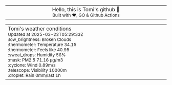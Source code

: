 
<div align="center">
<table>
<tbody>
<td align="center">
<img width="2000" height="0"><br>
Hello, this is Tomi's github 👋<br>
<sup>Built with ❤️, GO & Github Actions</sup><br>
<img width="2000" height="0">
</td>
</tbody>
</table>
</div>
<table>
<tbody>
<td align="left">
<img width="2000" height="0"><br>
Tomi's weather conditions<br>
<sup>Updated at 2025-03-22T05:29:33Z</sup><br>
<sup>:low_brightness: Broken Clouds</sup><br>
<sup>:thermometer: Temperature 34.15 </sup><br>
<sup>:thermometer: Feels like 40.95</sup><br>
<sup>:sweat_drops: Humidity 56%</sup><br>
<sup>:mask: PM2.5 71.16 μg/m3</sup><br>
<sup>:cyclone: Wind 0.89m/s </sup><br>
<sup>:telescope: Visibility 10000m </sup><br>
<sup>:droplet: Rain 0mm/last 1h </sup><br>
<img width="2000" height="0">
</td>
<td align="left">
<img width="2000" height="0"><br>
<br>
<img width="2000" height="0">
</td>
</tbody>
</table>
</div>
    